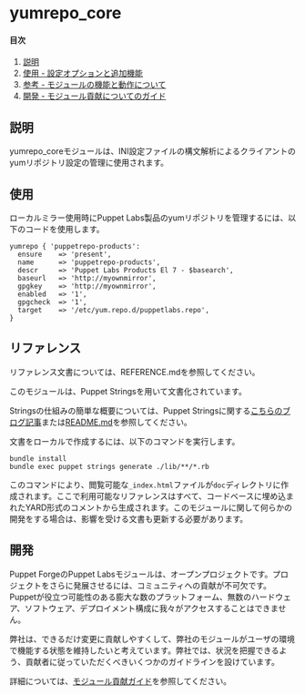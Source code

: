 
# yumrepo_core

#### 目次

1. [説明](#description)
2. [使用 - 設定オプションと追加機能](#usage)
3. [参考 - モジュールの機能と動作について](#reference)
4. [開発 - モジュール貢献についてのガイド](#development)

<a id="description"></a>
## 説明

yumrepo_coreモジュールは、INI設定ファイルの構文解析によるクライアントのyumリポジトリ設定の管理に使用されます。

<a id="usage"></a>
## 使用

ローカルミラー使用時にPuppet Labs製品のyumリポジトリを管理するには、以下のコードを使用します。

```
yumrepo { 'puppetrepo-products':
  ensure    => 'present',
  name      => 'puppetrepo-products',
  descr     => 'Puppet Labs Products El 7 - $basearch',
  baseurl   => 'http://myownmirror',
  gpgkey    => 'http://myownmirror',
  enabled   => '1',
  gpgcheck  => '1',
  target    => '/etc/yum.repo.d/puppetlabs.repo',
}

```

<a id="reference"></a>
## リファレンス

リファレンス文書については、REFERENCE.mdを参照してください。

このモジュールは、Puppet Stringsを用いて文書化されています。

Stringsの仕組みの簡単な概要については、Puppet Stringsに関する[こちらのブログ記事](https://puppet.com/blog/using-puppet-strings-generate-great-documentation-puppet-modules)または[README.md](https://github.com/puppetlabs/puppet-strings/blob/master/README.md)を参照してください。

文書をローカルで作成するには、以下のコマンドを実行します。
```
bundle install
bundle exec puppet strings generate ./lib/**/*.rb
```
このコマンドにより、閲覧可能な`_index.html`ファイルが`doc`ディレクトリに作成されます。ここで利用可能なリファレンスはすべて、コードベースに埋め込まれたYARD形式のコメントから生成されます。このモジュールに関して何らかの開発をする場合は、影響を受ける文書も更新する必要があります。

<a id="development"></a>
## 開発

Puppet ForgeのPuppet Labsモジュールは、オープンプロジェクトです。プロジェクトをさらに発展させるには、コミュニティへの貢献が不可欠です。Puppetが役立つ可能性のある膨大な数のプラットフォーム、無数のハードウェア、ソフトウェア、デプロイメント構成に我々がアクセスすることはできません。

弊社は、できるだけ変更に貢献しやすくして、弊社のモジュールがユーザの環境で機能する状態を維持したいと考えています。弊社では、状況を把握できるよう、貢献者に従っていただくべきいくつかのガイドラインを設けています。

詳細については、[モジュール貢献ガイド](https://docs.puppetlabs.com/forge/contributing.html)を参照してください。
